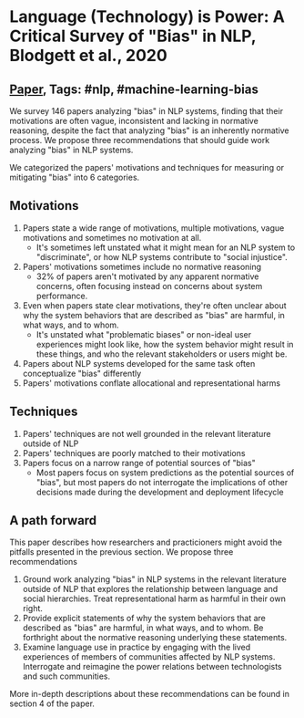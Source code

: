 # Language (Technology) is Power: A Critical Survey of "Bias" in NLP, Blodgett et al., 2020

## [Paper](https://arxiv.org/abs/2005.14050), Tags: \#nlp, \#machine-learning-bias

We survey 146 papers analyzing "bias" in NLP systems, finding that their motivations are often vague, inconsistent and lacking in normative reasoning, despite the fact that analyzing "bias" is an inherently normative process. We propose three recommendations that should guide work analyzing "bias" in NLP systems.

We categorized the papers' motivations and techniques for measuring or mitigating "bias" into 6 categories.

## Motivations

1. Papers state a wide range of motivations, multiple motivations, vague motivations and sometimes no motivation at all.
    * It's sometimes left unstated what it might mean for an NLP system to "discriminate", or how NLP systems contribute to "social injustice".
2. Papers' motivations sometimes include no normative reasoning
    * 32% of papers aren't motivated by any apparent normative concerns, often focusing instead on concerns about system performance.
3. Even when papers state clear motivations, they're often unclear about why the system behaviors that are described as "bias" are harmful, in what ways, and to whom.
    * It's unstated what "problematic biases" or non-ideal user experiences might look like, how the system behavior might result in these things, and who the relevant stakeholders or users might be.
4. Papers about NLP systems developed for the same task often conceptualize "bias" differently
5. Papers' motivations conflate allocational and representational harms

## Techniques

1. Papers' techniques are not well grounded in the relevant literature outside of NLP
2. Papers' techniques are poorly matched to their motivations
3. Papers focus on a narrow range of potential sources of "bias"
    * Most papers focus on system predictions as the potential sources of "bias", but most papers do not interrogate the implications of other decisions made during the development and deployment lifecycle

## A path forward

This paper describes how researchers and practicioners might avoid the pitfalls presented in the previous section. We propose three recommendations

1. Ground work analyzing "bias" in NLP systems in the relevant literature outside of NLP that explores the relationship between language and social hierarchies. Treat representational harm as harmful in their own right.
2. Provide explicit statements of why the system behaviors that are described as "bias" are harmful, in what ways, and to whom. Be forthright about the normative reasoning underlying these statements.
3. Examine language use in practice by engaging with the lived experiences of members of communities affected by NLP systems. Interrogate and reimagine the power relations between technologists and such communities.

More in-depth descriptions about these recommendations can be found in section 4 of the paper.
